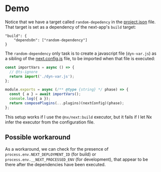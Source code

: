 # Demo

Notice that we have a target called `random-depedency` in the [project.json](apps/next-app/project.json) file. That target
is set as a dependency of the next-app's `build` target:

```terminal
"build": {
    "dependsOn": ["random-dependency"]
}
```

The `random-dependency` only task is to create a javascript file (`dyn-var.js`) as a sibling of the [next.config.js](apps/next-app/next.config.js) file,
to be imported when that file is executed:

```js
const importVars = async () => {
  // @ts-ignore
  return import('./dyn-var.js');
};

module.exports = async (/** @type {string} */ phase) => {
  const { a } = await importVars();
  console.log({ a });
  return composePlugins(...plugins)(nextConfig)(phase);
};
```

This setup works if I use the `@nx/next:build` executor, but it fails if I let Nx infer the executor
from the configuration file.

## Possible workaround

As a workaround, we can check for the presence of `process.env.NEXT_DEPLOYMENT_ID` (for build) or
`process.env.__NEXT_PROCESSED_ENV` (for development), that appear to
be there after the dependencies have been executed.
